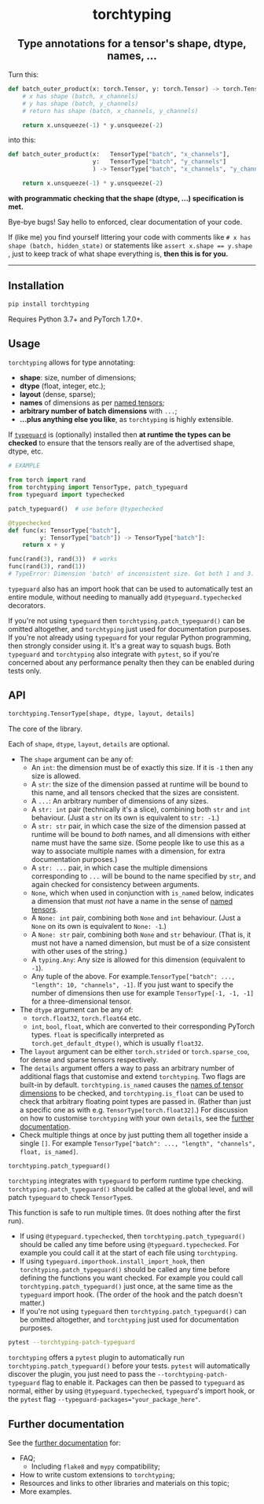 <h1 align='center'>torchtyping</h1>
<h2 align='center'>Type annotations for a tensor's shape, dtype, names, ...</h2>

Turn this:
```python
def batch_outer_product(x: torch.Tensor, y: torch.Tensor) -> torch.Tensor:
    # x has shape (batch, x_channels)
    # y has shape (batch, y_channels)
    # return has shape (batch, x_channels, y_channels)

    return x.unsqueeze(-1) * y.unsqueeze(-2)
```
into this:
```python
def batch_outer_product(x:   TensorType["batch", "x_channels"],
                        y:   TensorType["batch", "y_channels"]
                        ) -> TensorType["batch", "x_channels", "y_channels"]:

    return x.unsqueeze(-1) * y.unsqueeze(-2)
```
**with programmatic checking that the shape (dtype, ...) specification is met.**

Bye-bye bugs! Say hello to enforced, clear documentation of your code.

If (like me) you find yourself littering your code with comments like `# x has shape (batch, hidden_state)` or statements like `assert x.shape == y.shape` , just to keep track of what shape everything is, **then this is for you.**

---

## Installation

```bash
pip install torchtyping
```

Requires Python 3.7+ and PyTorch 1.7.0+.

## Usage

`torchtyping` allows for type annotating:

- **shape**: size, number of dimensions;
- **dtype** (float, integer, etc.);
- **layout** (dense, sparse);
- **names** of dimensions as per [named tensors](https://pytorch.org/docs/stable/named_tensor.html);
- **arbitrary number of batch dimensions** with `...`;
- **...plus anything else you like**, as `torchtyping` is highly extensible.

If [`typeguard`](https://github.com/agronholm/typeguard) is (optionally) installed then **at runtime the types can be checked** to ensure that the tensors really are of the advertised shape, dtype, etc. 

```python
# EXAMPLE

from torch import rand
from torchtyping import TensorType, patch_typeguard
from typeguard import typechecked

patch_typeguard()  # use before @typechecked

@typechecked
def func(x: TensorType["batch"],
         y: TensorType["batch"]) -> TensorType["batch"]:
    return x + y

func(rand(3), rand(3))  # works
func(rand(3), rand(1))
# TypeError: Dimension 'batch' of inconsistent size. Got both 1 and 3.
```

`typeguard` also has an import hook that can be used to automatically test an entire module, without needing to manually add `@typeguard.typechecked` decorators.

If you're not using `typeguard` then `torchtyping.patch_typeguard()` can be omitted altogether, and `torchtyping` just used for documentation purposes. If you're not already using `typeguard` for your regular Python programming, then strongly consider using it. It's a great way to squash bugs. Both `typeguard` and `torchtyping` also integrate with `pytest`, so if you're concerned about any performance penalty then they can be enabled during tests only.

## API

```python
torchtyping.TensorType[shape, dtype, layout, details]
```

The core of the library.

Each of `shape`, `dtype`, `layout`, `details` are optional.

- The `shape` argument can be any of:
  - An `int`: the dimension must be of exactly this size. If it is `-1` then any size is allowed.
  - A `str`: the size of the dimension passed at runtime will be bound to this name, and all tensors checked that the sizes are consistent.
  - A `...`: An arbitrary number of dimensions of any sizes.
  - A `str: int` pair (technically it's a slice), combining both `str` and `int` behaviour. (Just a `str` on its own is equivalent to `str: -1`.)
  - A `str: str` pair, in which case the size of the dimension passed at runtime will be bound to _both_ names, and all dimensions with either name must have the same size. (Some people like to use this as a way to associate multiple names with a dimension, for extra documentation purposes.)
  - A `str: ...` pair, in which case the multiple dimensions corresponding to `...` will be bound to the name specified by `str`, and again checked for consistency between arguments.
  - `None`, which when used in conjunction with `is_named` below, indicates a dimension that must _not_ have a name in the sense of [named tensors](https://pytorch.org/docs/stable/named_tensor.html).
  - A `None: int` pair, combining both `None` and `int` behaviour. (Just a `None` on its own is equivalent to `None: -1`.)
  - A `None: str` pair, combining both `None` and `str` behaviour. (That is, it must not have a named dimension, but must be of a size consistent with other uses of the string.)
  - A `typing.Any`: Any size is allowed for this dimension (equivalent to `-1`).
  - Any tuple of the above. For example.`TensorType["batch": ..., "length": 10, "channels", -1]`. If you just want to specify the number of dimensions then use for example `TensorType[-1, -1, -1]` for a three-dimensional tensor.
- The `dtype` argument can be any of:
  - `torch.float32`, `torch.float64` etc.
  - `int`, `bool`, `float`, which are converted to their corresponding PyTorch types. `float` is specifically interpreted as `torch.get_default_dtype()`, which is usually `float32`.
- The `layout` argument can be either `torch.strided` or `torch.sparse_coo`, for dense and sparse tensors respectively.
- The `details` argument offers a way to pass an arbitrary number of additional flags that customise and extend `torchtyping`. Two flags are built-in by default. `torchtyping.is_named` causes the [names of tensor dimensions](https://pytorch.org/docs/stable/named_tensor.html) to be checked, and `torchtyping.is_float` can be used to check that arbitrary floating point types are passed in. (Rather than just a specific one as with e.g. `TensorType[torch.float32]`.) For discussion on how to customise `torchtyping` with your own `details`, see the [further documentation](https://github.com/patrick-kidger/torchtyping/blob/master/FURTHER-DOCUMENTATION.md#custom-extensions).
- Check multiple things at once by just putting them all together inside a single `[]`. For example `TensorType["batch": ..., "length", "channels", float, is_named]`.

```python
torchtyping.patch_typeguard()
```

`torchtyping` integrates with `typeguard` to perform runtime type checking. `torchtyping.patch_typeguard()` should be called at the global level, and will patch `typeguard` to check `TensorType`s.

This function is safe to run multiple times. (It does nothing after the first run). 

- If using `@typeguard.typechecked`, then `torchtyping.patch_typeguard()` should be called any time before using `@typeguard.typechecked`. For example you could call it at the start of each file using `torchtyping`.
- If using `typeguard.importhook.install_import_hook`, then `torchtyping.patch_typeguard()` should be called any time before defining the functions you want checked. For example you could call `torchtyping.patch_typeguard()` just once, at the same time as the `typeguard` import hook. (The order of the hook and the patch doesn't matter.)
- If you're not using `typeguard` then `torchtyping.patch_typeguard()` can be omitted altogether, and `torchtyping` just used for documentation purposes.

```bash
pytest --torchtyping-patch-typeguard
```

`torchtyping` offers a `pytest` plugin to automatically run `torchtyping.patch_typeguard()` before your tests. `pytest` will automatically discover the plugin, you just need to pass the `--torchtyping-patch-typeguard` flag to enable it. Packages can then be passed to `typeguard` as normal, either by using `@typeguard.typechecked`, `typeguard`'s import hook, or the `pytest` flag `--typeguard-packages="your_package_here"`.

## Further documentation

See the [further documentation](https://github.com/patrick-kidger/torchtyping/blob/master/FURTHER-DOCUMENTATION.md) for:

- FAQ;
  - Including `flake8` and `mypy` compatibility;
- How to write custom extensions to `torchtyping`;
- Resources and links to other libraries and materials on this topic;
- More examples.
